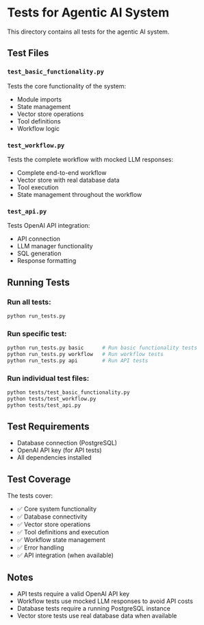 # Tests for Agentic AI System

This directory contains all tests for the agentic AI system.

## Test Files

### `test_basic_functionality.py`
Tests the core functionality of the system:
- Module imports
- State management
- Vector store operations
- Tool definitions
- Workflow logic

### `test_workflow.py`
Tests the complete workflow with mocked LLM responses:
- Complete end-to-end workflow
- Vector store with real database data
- Tool execution
- State management throughout the workflow

### `test_api.py`
Tests OpenAI API integration:
- API connection
- LLM manager functionality
- SQL generation
- Response formatting

## Running Tests

### Run all tests:
```bash
python run_tests.py
```

### Run specific test:
```bash
python run_tests.py basic      # Run basic functionality tests
python run_tests.py workflow   # Run workflow tests
python run_tests.py api        # Run API tests
```

### Run individual test files:
```bash
python tests/test_basic_functionality.py
python tests/test_workflow.py
python tests/test_api.py
```

## Test Requirements

- Database connection (PostgreSQL)
- OpenAI API key (for API tests)
- All dependencies installed

## Test Coverage

The tests cover:
- ✅ Core system functionality
- ✅ Database connectivity
- ✅ Vector store operations
- ✅ Tool definitions and execution
- ✅ Workflow state management
- ✅ Error handling
- ✅ API integration (when available)

## Notes

- API tests require a valid OpenAI API key
- Workflow tests use mocked LLM responses to avoid API costs
- Database tests require a running PostgreSQL instance
- Vector store tests use real database data when available
